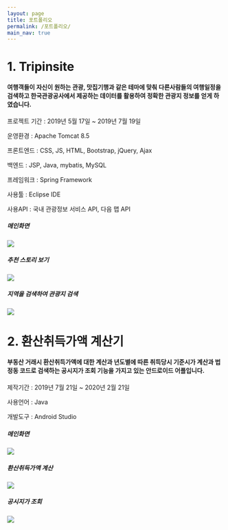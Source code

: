 ```yaml
---
layout: page
title: 포트폴리오
permalink: /포트폴리오/
main_nav: true
---
```


<h1>1. Tripinsite</h1>

<h4><p>여행객들이 자신이 원하는 관광, 맛집기행과 같은 테마에 맞춰 다른사람들의 여행일정을 검색하고 한국관광공사에서 제공하는 데이터를 활용하여 정확한 관광지 정보를 얻게 하였습니다.</p></h4>
<p> 프로젝트 기간 : 2019년 5월 17일 ~ 2019년 7월 19일 </p>
<p> 운영환경 : Apache Tomcat 8.5 </p>
<p> 프론트엔드 : CSS, JS, HTML, Bootstrap, jQuery, Ajax </p>
<p> 백엔드 : JSP, Java, mybatis, MySQL </p>
<p> 프레임워크 : Spring Framework </p> 
<p> 사용툴 : Eclipse IDE </p> 
<p> 사용API : 국내 관광정보 서비스 API, 다음 맵 API </p>  
<h5>메인화면</h5>
<img src="/assets/portfolio_img2.jpg" />
<h5>추천 스토리 보기</h5>
<img src="/assets/portfolio_img1.jpg" />
<h5>지역을 검색하여 관광지 검색</h5>
<img src="/assets/portfolio_img3.jpg" />
<!-- // Tripinsite -->



<h1>2. 환산취득가액 계산기</h1>
<h4>부동산 거래시 환산취득가액에 대한 계산과 년도별에 따른 취득당시 기준시가 계산과 법정동 코드로 검색하는 공시지가 조회 기능을 가지고 있는 안드로이드 어플입니다. </h4>
<p>제작기간 : 2019년 7월 21일 ~ 2020년 2월 21일</p>
<p>사용언어 : Java </p>
<p>개발도구 : Android Studio </p>



<h5>메인화면</h5>
<img src="/assets/myportfolio_img1.jpg" />
<h5>환산취득가액 계산</h5>
<img src="/assets/myportfolio_img2.jpg" />
<h5>공시지가 조회</h5>
<img src="/assets/myportfolio_img3.jpg" />

<!-- MyCalculator -->
